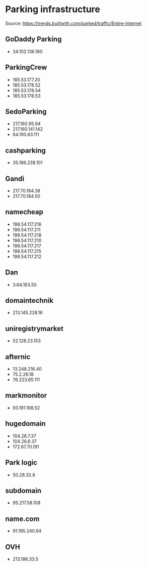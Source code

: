 # Parking infrastructure

Source: https://trends.builtwith.com/parked/traffic/Entire-Internet

## GoDaddy Parking

- 34.102.136.180

## ParkingCrew

- 185.53.177.20
- 185.53.178.52 
- 185.53.178.54
- 185.53.178.53

## SedoParking

- 217.160.95.94
- 217.160.141.142
- 64.190.63.111

## cashparking
- 35.186.238.101

## Gandi

- 217.70.184.38
- 217.70.184.50

## namecheap

- 198.54.117.216
- 198.54.117.211
- 198.54.117.218
- 198.54.117.210
- 198.54.117.217
- 198.54.117.215
- 198.54.117.212

## Dan
- 3.64.163.50

## domaintechnik
- 213.145.228.16

## uniregistrymarket
- 52.128.23.153 

## afternic
- 13.248.216.40
- 75.2.26.18
- 76.223.65.111

## markmonitor
- 93.191.168.52

## hugedomain
- 104.26.7.37 
- 104.26.6.37
- 172.67.70.191 

## Park logic
- 50.28.32.8

## subdomain
- 95.217.58.108 

## name.com

- 91.195.240.94

## OVH

- 213.186.33.5